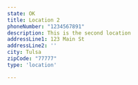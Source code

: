 ```yaml
---
state: OK
title: Location 2
phoneNumber: "1234567891"
description: This is the second location
addressLine1: 123 Main St
addressLine2: ''
city: Tulsa
zipCode: "77777"
type: 'location'

---
```

